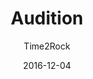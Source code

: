 ---
title: "Audition"
subtitle: "Time2Rock"
description: "單曲 1 輯"
icon: "library_music"
weight: 1000000
date: 2016-12-04
images: ["/docs/younha/s1-audition/audition.jpg"]
---